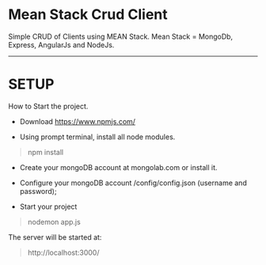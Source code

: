 # Mean Stack Crud Client

Simple CRUD of Clients using MEAN Stack.
Mean Stack = MongoDb, Express, AngularJs and NodeJs.

-----------------------------------------

# SETUP
How to Start the project.

* Download https://www.npmjs.com/

* Using prompt terminal, install all node modules.
> npm install

* Create your mongoDB account at mongolab.com or install it.

* Configure your mongoDB account /config/config.json (username and password);

* Start your project
> nodemon app.js

The server will be started at:
> http://localhost:3000/
